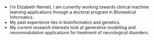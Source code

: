 - I’m Elizabeth Nemeti, I am currently working towards clinical machine learning applications through a doctoral program in Biomedical Informatics. 
- My past experience lies in bioinformatics and genetics. 
- My current research interests look at generative modelling and neuromodulation applications for treatment of neurological disorders. 
